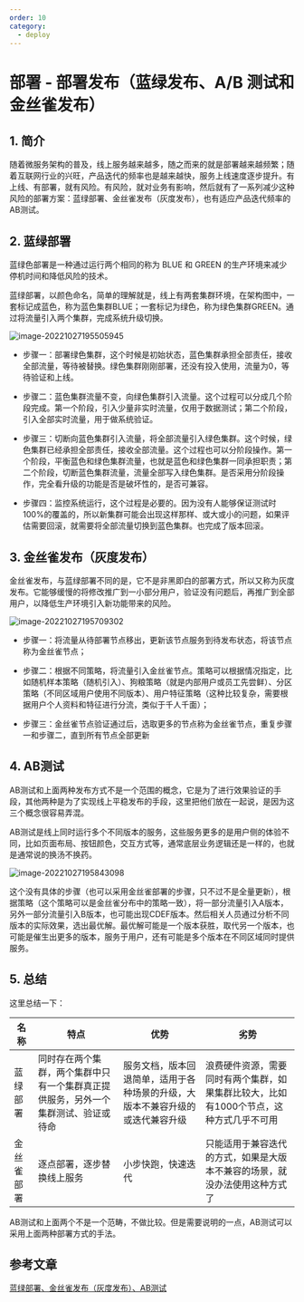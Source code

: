 ```yaml
---
order: 10
category:
  - deploy
---
```




# 部署 - 部署发布（蓝绿发布、A/B 测试和金丝雀发布）

## 1. 简介

随着微服务架构的普及，线上服务越来越多，随之而来的就是部署越来越频繁；随着互联网行业的兴旺，产品迭代的频率也是越来越快，服务上线速度逐步提升。有上线、有部署，就有风险。有风险，就对业务有影响，然后就有了一系列减少这种风险的部署方案：蓝绿部署、金丝雀发布（灰度发布），也有适应产品迭代频率的AB测试。

## 2. 蓝绿部署

蓝绿色部署是一种通过运行两个相同的称为 BLUE 和 GREEN 的生产环境来减少停机时间和降低风险的技术。

蓝绿部署，以颜色命名，简单的理解就是，线上有两套集群环境，在架构图中，一套标记成蓝色，称为蓝色集群BLUE；一套标记为绿色，称为绿色集群GREEN。通过将流量引入两个集群，完成系统升级切换。

![image-20221027195505945](https://abelsun-1256449468.cos.ap-beijing.myqcloud.com/image/image-20221027195505945.png)

- 步骤一：部署绿色集群，这个时候是初始状态，蓝色集群承担全部责任，接收全部流量，等待被替换。绿色集群刚刚部署，还没有投入使用，流量为0，等待验证和上线。

- 步骤二：蓝色集群流量不变，向绿色集群引入流量。这个过程可以分成几个阶段完成。第一个阶段，引入少量非实时流量，仅用于数据测试；第二个阶段，引入全部实时流量，用于做系统验证。

- 步骤三：切断向蓝色集群引入流量，将全部流量引入绿色集群。这个时候，绿色集群已经承担全部责任，接收全部流量。这个过程也可以分阶段操作。第一个阶段，平衡蓝色和绿色集群流量，也就是蓝色和绿色集群一同承担职责；第二个阶段，切断蓝色集群流量，流量全部写入绿色集群。是否采用分阶段操作，完全看升级的功能是否是破坏性的，是否可兼容。

- 步骤四：监控系统运行，这个过程是必要的。因为没有人能够保证测试时100%的覆盖的，所以新集群可能会出现这样那样、或大或小的问题，如果评估需要回滚，就需要将全部流量切换到蓝色集群。也完成了版本回滚。

## 3. 金丝雀发布（灰度发布）

金丝雀发布，与蓝绿部署不同的是，它不是非黑即白的部署方式，所以又称为灰度发布。它能够缓慢的将修改推广到一小部分用户，验证没有问题后，再推广到全部用户，以降低生产环境引入新功能带来的风险。

![image-20221027195709302](https://abelsun-1256449468.cos.ap-beijing.myqcloud.com/image/image-20221027195709302.png)

- 步骤一：将流量从待部署节点移出，更新该节点服务到待发布状态，将该节点称为金丝雀节点；

- 步骤二：根据不同策略，将流量引入金丝雀节点。策略可以根据情况指定，比如随机样本策略（随机引入）、狗粮策略（就是内部用户或员工先尝鲜）、分区策略（不同区域用户使用不同版本）、用户特征策略（这种比较复杂，需要根据用户个人资料和特征进行分流，类似于千人千面）；

- 步骤三：金丝雀节点验证通过后，选取更多的节点称为金丝雀节点，重复步骤一和步骤二，直到所有节点全部更新

## 4. AB测试

AB测试和上面两种发布方式不是一个范围的概念，它是为了进行效果验证的手段，其他两种是为了实现线上平稳发布的手段，这里把他们放在一起说，是因为这三个概念很容易弄混。

AB测试是线上同时运行多个不同版本的服务，这些服务更多的是用户侧的体验不同，比如页面布局、按钮颜色，交互方式等，通常底层业务逻辑还是一样的，也就是通常说的换汤不换药。

![image-20221027195843098](https://abelsun-1256449468.cos.ap-beijing.myqcloud.com/image/image-20221027195843098.png)

这个没有具体的步骤（也可以采用金丝雀部署的步骤，只不过不是全量更新），根据策略（这个策略可以是金丝雀分布中的策略一致），将一部分流量引入A版本，另外一部分流量引入B版本，也可能出现CDEF版本。然后相关人员通过分析不同版本的实际效果，选出最优解。最优解可能是一个版本获胜，取代另一个版本，也可能是催生出更多的版本，服务于用户，还有可能是多个版本在不同区域同时提供服务。

## 5. 总结

这里总结一下：

| 名称       | 特点                                                         | 优势                                                         | 劣势                                                         |
| ---------- | ------------------------------------------------------------ | ------------------------------------------------------------ | ------------------------------------------------------------ |
| 蓝绿部署   | 同时存在两个集群，两个集群中只有一个集群真正提供服务，另外一个集群测试、验证或待命 | 服务文档，版本回退简单，适用于各种场景的升级，大版本不兼容升级的或迭代兼容升级 | 浪费硬件资源，需要同时有两个集群，如果集群比较大，比如有1000个节点，这种方式几乎不可用 |
| 金丝雀部署 | 逐点部署，逐步替换线上服务                                   | 小步快跑，快速迭代                                           | 只能适用于兼容迭代的方式，如果是大版本不兼容的场景，就没办法使用这种方式了 |

AB测试和上面两个不是一个范畴，不做比较。但是需要说明的一点，AB测试可以采用上面两种部署方式的手法。

## 参考文章

[蓝绿部署、金丝雀发布（灰度发布）、AB测试](https://www.jianshu.com/p/0df88fe4a1e3)